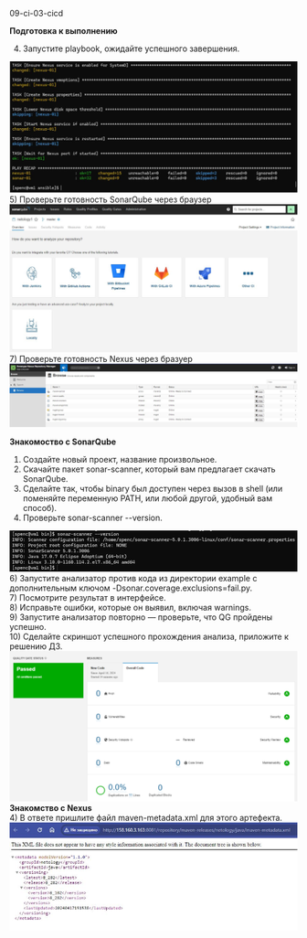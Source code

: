 09-ci-03-cicd

<b>Подготовка к выполнению</b> <br>

4) Запустите playbook, ожидайте успешного завершения.
<div> <img src="https://github.com/RoadMania/netology_git/blob/main/screens/cicd1.JPG"> </div>
5) Проверьте готовность SonarQube через браузер
<div> <img src="https://github.com/RoadMania/netology_git/blob/main/screens/cicd_sonarcube1.JPG"> </div>
7) Проверьте готовность Nexus через бразуер
<div> <img src="https://github.com/RoadMania/netology_git/blob/main/screens/cicd_nexus.JPG"> </div>

<b>Знакомоство с SonarQube</b> <br>
1) Создайте новый проект, название произвольное. <br>
2) Скачайте пакет sonar-scanner, который вам предлагает скачать SonarQube.
3) Сделайте так, чтобы binary был доступен через вызов в shell (или поменяйте переменную PATH, или любой другой, удобный вам способ).
4) Проверьте sonar-scanner --version.
<div> <img src="https://github.com/RoadMania/netology_git/blob/main/screens/cicd_sonar.JPG"> </div>
6) Запустите анализатор против кода из директории example с дополнительным ключом -Dsonar.coverage.exclusions=fail.py. <br>
7) Посмотрите результат в интерфейсе.<br>
8) Исправьте ошибки, которые он выявил, включая warnings.<br>
9) Запустите анализатор повторно — проверьте, что QG пройдены успешно.<br>
10) Сделайте скриншот успешного прохождения анализа, приложите к решению ДЗ.<br>
<div> <img src="https://github.com/RoadMania/netology_git/blob/main/screens/cicd_sonar2.jpg"> </div>
<b>Знакомство с Nexus</b> <br>
4) В ответе пришлите файл maven-metadata.xml для этого артефекта.
<div> <img src="https://github.com/RoadMania/netology_git/blob/main/screens/cicd_nexus2.JPG"> </div>

